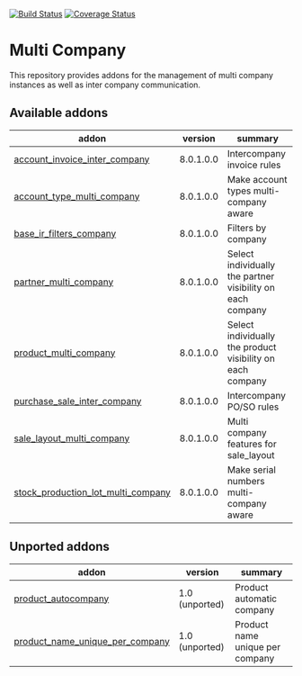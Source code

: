 [![Build Status](https://travis-ci.org/OCA/multi-company.svg?branch=8.0)](https://travis-ci.org/OCA/multi-company)
[![Coverage Status](https://coveralls.io/repos/OCA/multi-company/badge.png?branch=8.0)](https://coveralls.io/r/OCA/multi-company?branch=8.0)

Multi Company
=============

This repository provides addons for the management of multi company instances
as well as inter company communication.



[//]: # (addons)

Available addons
----------------
addon | version | summary
--- | --- | ---
[account_invoice_inter_company](account_invoice_inter_company/) | 8.0.1.0.0 | Intercompany invoice rules
[account_type_multi_company](account_type_multi_company/) | 8.0.1.0.0 | Make account types multi-company aware
[base_ir_filters_company](base_ir_filters_company/) | 8.0.1.0.0 | Filters by company
[partner_multi_company](partner_multi_company/) | 8.0.1.0.0 | Select individually the partner visibility on each company
[product_multi_company](product_multi_company/) | 8.0.1.0.0 | Select individually the product visibility on each company
[purchase_sale_inter_company](purchase_sale_inter_company/) | 8.0.1.0.0 | Intercompany PO/SO rules
[sale_layout_multi_company](sale_layout_multi_company/) | 8.0.1.0.0 | Multi company features for sale_layout
[stock_production_lot_multi_company](stock_production_lot_multi_company/) | 8.0.1.0.0 | Make serial numbers multi-company aware


Unported addons
---------------
addon | version | summary
--- | --- | ---
[product_autocompany](product_autocompany/) | 1.0 (unported) | Product automatic company
[product_name_unique_per_company](product_name_unique_per_company/) | 1.0 (unported) | Product name unique per company

[//]: # (end addons)
